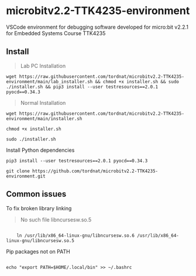 # microbitv2.2-TTK4235-environment
VSCode environment for debugging software developed for micro:bit v2.2.1 for Embedded Systems Course TTK4235

## Install

> Lab PC Installation

```
wget https://raw.githubusercontent.com/tordnat/microbitv2.2-TTK4235-environment/main/lab_installer.sh && chmod +x installer.sh && sudo ./installer.sh && pip3 install --user testresources==2.0.1 pyocd==0.34.3 
```
> Normal Installation

```
wget https://raw.githubusercontent.com/tordnat/microbitv2.2-TTK4235-environment/main/installer.sh
```

```
chmod +x installer.sh
```
```
sudo ./installer.sh
```
Install Python dependencies

```
pip3 install --user testresources==2.0.1 pyocd==0.34.3
```

```
git clone https://github.com/tordnat/microbitv2.2-TTK4235-environment.git
```

## Common issues

To fix broken library linking

> No such file libncursesw.so.5

```

    ln /usr/lib/x86_64-linux-gnu/libncursesw.so.6 /usr/lib/x86_64-linux-gnu/libncursesw.so.5
```

Pip packages not on PATH

```

echo "export PATH=$HOME/.local/bin" >> ~/.bashrc
```